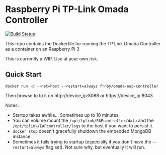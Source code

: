 # Raspberry Pi TP-Link Omada Controller
[![Build Status](https://travis-ci.org/frbncis/docker-arm32v7-omada.svg?branch=master)](https://travis-ci.org/frbncis/docker-arm32v7-omada)

This repo contains the Dockerfile for running the TP Link Omada Controller as a container on an Raspberry Pi 3

This is currently a WIP. Use at your own risk.

## Quick Start

```
docker run -d --net=host --restart=always frnby/omada-eap-controller
```

Then browse to to it on http://device_ip:8088 or https://device_ip:8043

Notes:
* Startup takes awhile... Sometimes up to 10 minutes.
* You can volume mount the `/opt/tplink/EAPcontroller/data` and the `/opt/tplink/EAPcontroller/logs` to the host if you want to persist it.
* `docker stop` doesn't gracefully shutdown the embedded MongoDB instance.
* Sometimes it fails trying to startup (especially if you don't have the `--restart=always` flag set). Not sure why, but eventually it will run.
